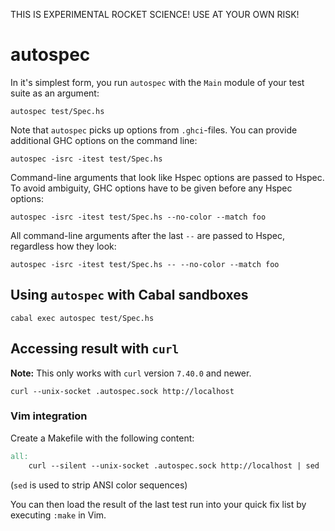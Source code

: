 THIS IS EXPERIMENTAL ROCKET SCIENCE! USE AT YOUR OWN RISK!

# autospec

In it's simplest form, you run `autospec` with the `Main` module of your test
suite as an argument:

    autospec test/Spec.hs

Note that `autospec` picks up options from `.ghci`-files.  You can provide
additional GHC options on the command line:

    autospec -isrc -itest test/Spec.hs

Command-line arguments that look like Hspec options are passed to Hspec.  To
avoid ambiguity, GHC options have to be given before any Hspec options:

    autospec -isrc -itest test/Spec.hs --no-color --match foo

All command-line arguments after the last `--` are passed to Hspec, regardless
how they look:

    autospec -isrc -itest test/Spec.hs -- --no-color --match foo

## Using `autospec` with Cabal sandboxes

    cabal exec autospec test/Spec.hs

## Accessing result with `curl`

__Note:__ This only works with `curl` version `7.40.0` and newer.

    curl --unix-socket .autospec.sock http://localhost

### Vim integration

Create a Makefile with the following content:

```Makefile
all:
	curl --silent --unix-socket .autospec.sock http://localhost | sed 's/\x1B\[[0-9;]*[JKmsu]//g'
```

(`sed` is used to strip ANSI color sequences)

You can then load the result of the last test run into your quick fix list by
executing `:make` in Vim.
